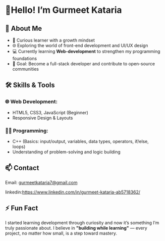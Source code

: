 # 👋Hello! I’m Gurmeet Kataria

## 💼 About Me

- 🧠 Curious learner with a growth mindset  
- 🌐 Exploring the world of front-end development and UI/UX design  
- 💻 Currently learning **Web-development** to strengthen my programming foundations  
- 🎯 Goal: Become a full-stack developer and contribute to open-source communities

## 🛠️ Skills & Tools

### 🌐 Web Development:
- HTML5, CSS3, JavaScript (Beginner)
- Responsive Design & Layouts

### 👨‍💻 Programming: 
- C++ (Basics: input/output, variables, data types, operators, if/else, loops)
- Understanding of problem-solving and logic building


## 📫 Contact
Email: gurmeetkataria7@gmail.com

linkedin:https://www.linkedin.com/in/gurmeet-kataria-ab5718362/

## ⚡ Fun Fact
I started learning development through curiosity and now it’s something I’m truly passionate about. I believe in **"building while learning"** — every project, no matter how small, is a step toward mastery.
 

